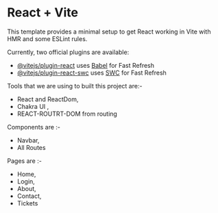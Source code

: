 # React + Vite

This template provides a minimal setup to get React working in Vite with HMR and some ESLint rules.

Currently, two official plugins are available:

- [@vitejs/plugin-react](https://github.com/vitejs/vite-plugin-react/blob/main/packages/plugin-react/README.md) uses [Babel](https://babeljs.io/) for Fast Refresh
- [@vitejs/plugin-react-swc](https://github.com/vitejs/vite-plugin-react-swc) uses [SWC](https://swc.rs/) for Fast Refresh




Tools that we are using to built this project are:-

- React and ReactDom,
- Chakra UI ,
- REACT-ROUTRT-DOM from routing


Components are :-
- Navbar,
- All Routes


Pages are :-

- Home,
- Login,
- About,
- Contact,
- Tickets



